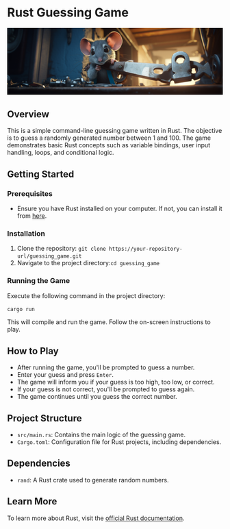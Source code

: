 # Rust Guessing Game

![cover](cover.png)

## Overview

This is a simple command-line guessing game written in Rust. The objective is to guess a randomly generated number between 1 and 100. The game demonstrates basic Rust concepts such as variable bindings, user input handling, loops, and conditional logic.

## Getting Started

### Prerequisites

- Ensure you have Rust installed on your computer. If not, you can install it from [here](https://www.rust-lang.org/tools/install).

### Installation

1. Clone the repository: `git clone https://your-repository-url/guessing_game.git`
2. Navigate to the project directory:`cd guessing_game`

### Running the Game

Execute the following command in the project directory:

```bash
cargo run
```

This will compile and run the game. Follow the on-screen instructions to play.

## How to Play

- After running the game, you'll be prompted to guess a number.
- Enter your guess and press `Enter`.
- The game will inform you if your guess is too high, too low, or correct.
- If your guess is not correct, you'll be prompted to guess again.
- The game continues until you guess the correct number.

## Project Structure

- `src/main.rs`: Contains the main logic of the guessing game.
- `Cargo.toml`: Configuration file for Rust projects, including dependencies.

## Dependencies

- `rand`: A Rust crate used to generate random numbers.

## Learn More

To learn more about Rust, visit the [official Rust documentation](https://doc.rust-lang.org/).